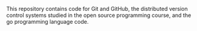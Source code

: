 This repository contains code for Git and GitHub, the distributed version control systems studied in the open source programming course, and the go programming language code.

